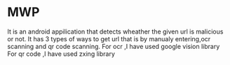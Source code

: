 # MWP
It is an android appilication that detects wheather the given url is malicious or not.
It has 3 types of ways to get url that is by manualy entering,ocr scanning and qr code scanning.
For ocr ,I have used google vision library
For qr code ,I have used zxing library
